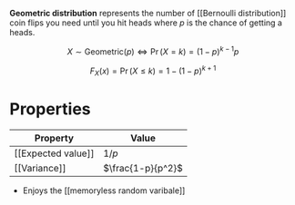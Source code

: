 **Geometric distribution** represents the number of [[Bernoulli distribution]] coin flips you need until you hit heads where $p$ is the chance of getting a heads.

$$
X \sim \mathsf{Geometric}(p) \iff \Pr(X =k ) = (1-p)^{k-1}p
$$

$$
F_X(x) = \Pr(X \leqslant k) = 1 - (1-p)^{k+1}
$$


# Properties

|Property|Value|
|--------|-----|
|[[Expected value]]|$1/p$|
|[[Variance]]|$\frac{1-p}{p^2}$|

* Enjoys the [[memoryless random varibale]]
